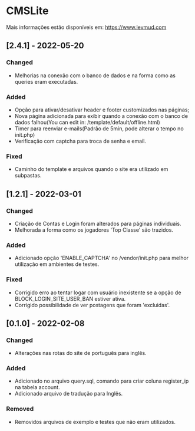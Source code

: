 # CMSLite
Mais informações estão disponíveis em: https://www.levmud.com

## [2.4.1] - 2022-05-20
### Changed
- Melhorias na conexão com o banco de dados e na forma como as queries eram executadas. 
### Added
- Opção para ativar/desativar header e footer customizados nas páginas;
- Nova página adicionada para exibir quando a conexão com o banco de dados falhou(You can edit in: /template/default/offline.html)
- Timer para reenviar e-mails(Padrão de 5min, pode alterar o tempo no init.php)
- Verificação com captcha para troca de senha e email.

### Fixed
- Caminho do template e arquivos quando o site era utilizado em subpastas.

## [1.2.1] - 2022-03-01
### Changed
- Criação de Contas e Login foram alterados para páginas individuais.
- Melhorada a forma como os jogadores 'Top Classe' são trazidos.

### Added
- Adicionado opção 'ENABLE_CAPTCHA' no /vendor/init.php para melhor utilização em ambientes de testes.

### Fixed
- Corrigido erro ao tentar logar com usuário inexistente se a opção de BLOCK_LOGIN_SITE_USER_BAN estiver ativa.
- Corrigido possibilidade de ver postagens que foram 'excluidas'.

## [0.1.0] - 2022-02-08
### Changed
- Alterações nas rotas do site de português para inglês.

### Added
- Adicionado no arquivo query.sql, comando para criar coluna register_ip na tabela account.
- Adicionado arquivo de tradução para Inglês.

### Removed
- Removidos arquivos de exemplo e testes que não eram utilizados.